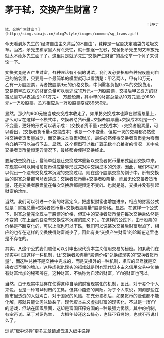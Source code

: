 茅于轼，交换产生财富？
====

			

                                                                     ![茅于轼，交换产生财富？](http://simg.sinajs.cn/blog7style/images/common/sg_trans.gif)  
                                                          

                                                             
   今天看到茅先生的“经济自由主义背后的不自由”，纯粹是一屁股决定脑袋的垃圾文章。当然，茅先生和家里人有点交往，就不想逐一批驳，完全把茅先生的文章拔光就太不给茅先生面子了。这里只是就茅先生“交换产生财富”的高论举一个例子来讨论一下。  
  
  交换究竟是否产生财富，各种理论有不同的说法，我们没必要把那各种屁股塞到自己的脑袋里，只要用一个最简单的模型就可以看清楚：甲乙两人，甲有10万元，乙有一万股股票，两者按股票9元的价格交换，中间需各负担0.5%的交换费用。交易前甲乙双方的财富总量可以表述成10万元+一万股股票，交换后甲乙双方的财富总量可以表述成9.91万元+一万股股票，其中甲的财富总量从10万元变成9550元+一万股股票，乙方相应从一万股股票变成89550元。  
  
  显然，那少的900元被当成交换成本收走了。如果把交换成本也算在财富总量上，那么可以在这样一个模式中，交换者总货币量+交换者股票量+交换成本就是一个不变量，更好的形式可以表示成：（交换者货币量+交换成本）+交换者股票量，可以看出，（交换者货币量+交换成本）也是一个不变量，但每一次的交易都必然使得交换者货币量减少，而交换成本将累积增加，最终必然使得交换者货币量为零而令交换不可以进行下去。显然，这个模型可以推广到无数个交换者的情况，其中总交换者货币量恒定的情况下，最终都会使得交换终止。  
  
   要解决交换终止，最简单就是让交换成本重新以交换者货币量形式回到交换中来，在现实中可以用增加货币供应量等形式来对冲交换成本的沉淀。因此，我们不妨可以假设一个没有交换成本沉淀的交换过程，则在这个股票交换的例子中，所有交换后的财富总量都可以表述成：交换者货币量+交换者股票量，而且无论交换者货币量，还是交换者股票量在每次交换后都是恒定不变的。也就是说，交换并没有引起财富的增加。  
  
   当然，我们可以引进一个新的财富定义，把虚拟财富也增加进来，相应的财富公式就是：财富总量=交换者货币量+交换者股票量*股票价格。显然，在这样一个公式下，财富总量完全取决于股票的价格，但其中的交换者货币量在每次交换后依然是不变的（在上面假设没有交换成本沉淀的意义下）。在这样的公式下，由于股票的价格是不断变化的，可以上涨也可以下跌，我们可以说某次交换后财富增加了，相应的也存在这样的交换使得财富减少了，因此有关“交换产生财富”的论断在这里也是不存在的。  
  
   其实，从这个公式我们顺便可以引申出现代资本主义信用交易的秘密。如果我们在现实中引进这样一种机制，让“交换者股票量*股票价格”兑换成现实的“交换者货币量”，而这种兑换不是交换中完成的，而是交换外的一种机制，相应的显然就是交换者货币量的增加。这种虚拟化现实的把戏就是所有现代资本主义信用交易中仿佛有财富增加的秘密所在，这种财富，不妨称为自渎的财富，YY的财富也可以。  
  
   当然，由于现实中就存在使得这种自渎的财富现实化的机制，因此，对于每个个人来说，也是一种可以利用的工具。但其中蕴涵的风险，对于个人来说，问问那些在熊市里透资的人就明白，对于国家的风险，在充分累积后，如果货币的贬值都不能化解，那就只能让泡沫破裂了。现代资本主义虚拟财富的现实化，不过是一场YY的游戏，但站在国家层面，这却是富国压榨穷国的一种最强力武器，其中的机制，有空再说。至于对茅先生，一大把年龄还这么操心，也怪不容易的，也就不再说什么了。

浏览“缠中说禅”更多文章请点击进入[缠中说禅](http://blog.sina.com.cn/m/chzhshch)  

